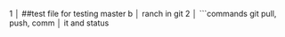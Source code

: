    1   │ ##test file for testing master b
       │ ranch in git
   2   │ ```commands git pull, push, comm
       │ it and status
